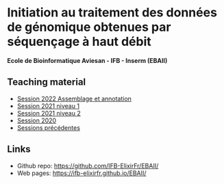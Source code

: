 # Initiation au traitement des données de génomique obtenues par séquençage à haut débit

**Ecole de Bioinformatique Aviesan - IFB - Inserm (EBAII)**


## Teaching material

- [Session 2022 Assemblage et annotation](2022/Assemblage/README.md)
- [Session 2021 niveau 1](2021/ebaiin1/README.md)
- [Session 2021 niveau 2](2021/ebaiin2/README.md)
- [Session 2020](2020/README.md)
- [Sessions précédentes](http://france-bioinformatique.fr/)

## Links

- Github repo: <https://github.com/IFB-ElixirFr/EBAII/>
- Web pages: <https://ifb-elixirfr.github.io/EBAII/>
